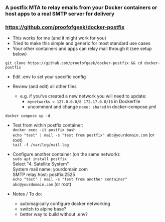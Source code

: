 ### A postfix MTA to relay emails from your Docker containers or host apps to a real SMTP server for delivery  

### https://github.com/proofofgeek/docker-postfix  

- This works for me (and it might work for you)
- Tried to make this simple and generic for most standard use cases
- Your other containers and apps can relay mail through it (see setup below)

`git clone https://github.com/proofofgeek/docker-postfix && cd docker-postfix`  

- Edit .env to set your specific config

- Review (and edit) all other files
  - e.g. if you've created a new network you will need to update:  
      + `mynetworks = 127.0.0.0/8 172.17.0.0/16` in Dockerfile  
      + uncomment and change `name: shared` in docker-compose.yml

`docker compose up -d`

- Test from within postfix container:  
  `docker exec -it postfix bash`  
  `echo "test" | mail -s "test from postfix" abc@yourdomain.com` (or root)  
  `tail -f /var/log/mail.log`
  
- Configure another container (on the same network):  
  `sudo apt install postfix`  
  Select "4. Satellite System"  
  System mail name: yourdomain.com  
  SMTP relay host: postfix:2525  
  `echo "test" | mail -s "test from another container" abc@yourdomain.com` (or root)

- Notes / To do:
  - automagically configure docker networking
  - switch to alpine base?  
  - better way to build without .env?
